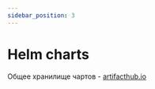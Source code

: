 ```yaml
---
sidebar_position: 3
---
```


# Helm charts

Общее хранилище чартов - [artifacthub.io](https://artifacthub.io)

